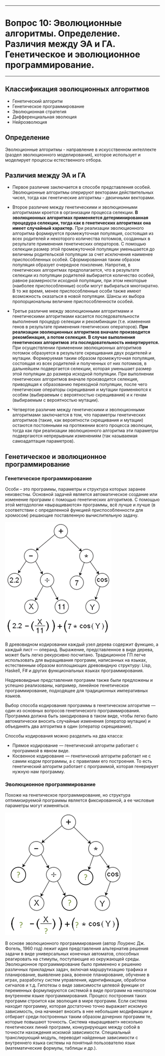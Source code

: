 ___
# Вопрос 10: Эволюционные алгоритмы. Определение. Различия между ЭА и ГА. Генетическое и эволюционное программирование.
___

## Классификация эволюционных алгоритмов

* Генетический алгоритм
* Генетическое программирование
* Эволюционная стратегия
* Дифференциальная эволюция
* Нейроэволюция

## Определение

Эволюционные алгоритмы - направление в искусственном интеллекте (раздел эволюционного моделирования), которое использует и моделирует процессы естественного отбора.

## Различия между ЭА и ГА

* Первое различие заключается в способе представления особей. Эволюционные алгоритмы оперируют векторами действительных чисел, тогда как генетические алгоритмы - двоичными векторами.

* Второе различие между генетическими и эволюционными алгоритмами кроется в организации процесса селекции. **В эволюционных алгоритмах применяется детерминированная процедура селекции, тогда как в генетических алгоритмах она имеет случайный характер.** При реализации эволюционного алгоритма формируется промежуточная популяция, состоящая из всех родителей и некоторого количества потомков, созданных в результате применения генетических операторов. С помощью селекции размер этой промежуточной популяции уменьшается до величины родительской популяции за счет исключения наименее приспособленных особей. Сформированная таким образом популяция образует очередное поколение. Напротив, в генетических алгоритмах предполагается, что в результате селекции из популяции родителей выбирается количество особей, равное размерности исходной популяции, при этом некоторые (наиболее приспособленные) особи могут выбираться многократно. В то же время, менее приспособленные особи также имеют возможность оказаться в новой популяции. Шансы их выбора пропорциональны величине приспособленности особей.

* Третье различие между эволюционными алгоритмами и генетическими алгоритмами касается последовательности выполнения процедур селекции и рекомбинации (т.е. изменения генов в результате применения генетических операторов). **При реализации эволюционных алгоритмов вначале производится рекомбинация, а потом селекция. В случае выполнения генетических алгоритмов эта последовательность инвертируется.** При осуществлении применении эволюционных алгоритмов потомок образуется в результате скрещивания двух родителей и мутации. Формируемая таким образом промежуточная популяция, состоящая из всех родителей и полученных от них потомков, в дальнейшем подвергается селекции, которая уменьшает размер этой популяции до размера исходной популяции. При выполнении генетических алгоритмов вначале производится селекция, приводящая к образованию переходной популяции, после чего генетические операторы скрещивания и мутации применяются к особям (выбираемым с вероятностью скрещивания) и к генам (выбираемым с вероятностью мутации).

* Четвертое различие между генетическими и эволюционными алгоритмами заключается в том, что параметры генетических алгоритмов (такие, как вероятности скрещивания и мутации) остаются постоянными на протяжении всего процесса эволюции, тогда как при реализации эволюционного алгоритма эти параметры подвергаются непрерывным изменениям (так называемая самоадаптация параметров).

## Генетическое и эволюционное программирование

### Генетическое программирование

Особи – это программы, параметры и структура которых заранее неизвестны. Основной задачей является автоматическое создание или изменение программ с помощью генетических алгоритмов. С помощью этой методологии «выращиваются» программы, всё лучше и лучше (в соответствии с определенной функцией приспособленности для хромосом) решающие поставленную вычислительную задачу.

![](../resources/imgs/10_1.png)

В древовидном кодировании каждый узел дерева содержит функцию, а каждый лист — операнд. Выражение, представленное в виде дерева, может быть легко рекурсивно посчитано. Традиционное ГП легче использовать для выращивания программ, написанных на языках, естественным образом воплощающих древовидную структуру: Lisp, Haskell, F# и других функциональных языках программирования.

Недревовидные представления программ также были предложены и успешно реализованы, например, линейное генетическое программирование, подходящее для традиционных императивных языков.

Выбор способа кодирования программы в генетическом алгоритме — один из основных вопросов генетического программирования. Программа должна быть закодирована в таком виде, чтобы легко было автоматически вносить случайные изменения (оператор мутации) и объединять два алгоритма в один (оператор скрещивания).

Способы кодирования можно разделить на два класса:

* Прямое кодирование — генетический алгоритм работает с программой в явном виде.
* Косвенное кодирование — генетический алгоритм работает не с самим кодом программы, а с правилами его построения. То есть генетический алгоритм работает с программой, которая генерирует нужную нам программу.

### Эволюционное программирование

Похоже на генетическое программирование, но структура оптимизируемой программы является фиксированной, а ее числовые параметры могут изменяться.

![](../resources/imgs/10_2.png)

В основе эволюционного программирования (автор Лоуренс Дж. Фогель, 1960 год) лежит идея представления альтернатив решения задачи в виде универсальных конечных автоматов, способных реагировать на стимулы, поступающие из окружающей среды. Эволюционное программирование было применено к решению различных прикладных задач, включая маршрутизацию трафика и планирование, выявление рака, военное планирование, обучение в играх, разработку систем управления, идентификации, обработки сигналов и т.д. Гипотезы о виде зависимости целевой функции от переменных формулируются системой в виде программ на некотором внутреннем языке программирования. Процесс построения таких программ строится как эволюция в мире программ. Если система находит программу, которая достаточно точно выражает искомую зависимость, она начинает вносить в нее небольшие модификации и отбирает среди построенных таким образом дочерних программ те, которые повышают точность. Система «выращивает» несколько генетических линий программ, конкурирующих между собой в точности нахождения искомой зависимости. Специальный транслирующий модуль, переводит найденные зависимости с внутреннего языка системы на понятный пользователю язык (математические формулы, таблицы и др.).